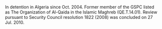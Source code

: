  In detention in Algeria since Oct. 2004. Former member of the GSPC listed as 
The Organization of Al-Qaida in the Islamic Maghreb (QE.T.14.01). Review
pursuant to Security Council resolution 1822 (2008) was concluded on 27 Jul. 
2010. 
